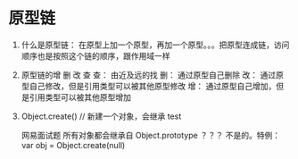 # 原型链
1. 什么是原型链：
   在原型上加一个原型，再加一个原型。。。把原型连成链，访问顺序也是按照这个链的顺序，跟作用域一样

2. 原型链的增 删 改 查
   查： 由近及远的找
   删： 通过原型自己删除
   改： 通过原型自己修改，但是引用类型可以被其他原型修改
   增： 通过原型自己增加，但是引用类型可以被其他原型增加



3. Object.create() // 新建一个对象，会继承 test


   网易面试题
   所有对象都会继承自 Object.prototype ？？？
   不是的。特例： var obj = Object.create(null)
